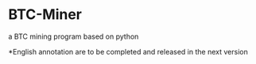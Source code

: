 # BTC-Miner
a BTC mining program based on python

*English annotation are to be completed and released in the next version
